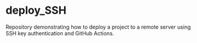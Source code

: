 # deploy_SSH
Repository demonstrating how to deploy a project to a remote server using SSH key authentication and GitHub Actions.
